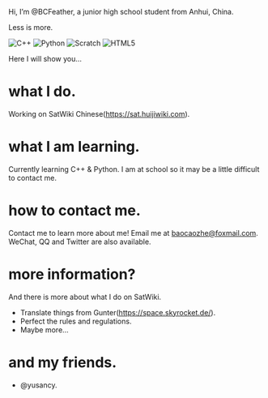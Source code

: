 Hi, I’m @BCFeather, a junior high school student from Anhui, China.

Less is more.

![C++](https://img.shields.io/badge/C%2B%2B-00599C?style=for-the-badge&logo=c%2B%2B&logoColor=white)
![Python](https://img.shields.io/badge/Python-FFD43B?style=for-the-badge&logo=python&logoColor=blue)
![Scratch](https://img.shields.io/badge/Scratch-4D97FF?style=for-the-badge&logo=Scratch&logoColor=white)
![HTML5](https://img.shields.io/badge/HTML5-E34F26?style=for-the-badge&logo=html5&logoColor=white)

Here I will show you…
# what I do.
Working on SatWiki Chinese(https://sat.huijiwiki.com).
# what I am learning.
Currently learning C++ & Python. I am at school so it may be a little difficult to contact me.
# how to contact me.
Contact me to learn more about me! Email me at baocaozhe@foxmail.com. WeChat, QQ and Twitter are also available.

# more information?
And there is more about what I do on SatWiki.
- Translate things from Gunter(https://space.skyrocket.de/).
- Perfect the rules and regulations.
- Maybe more…

# and my friends.
- @yusancy.

<!---
BCFeather/BCFeather is a ✨ special ✨ repository because its `README.md` (this file) appears on your GitHub profile.
You can click the Preview link to take a look at your changes.
--->
